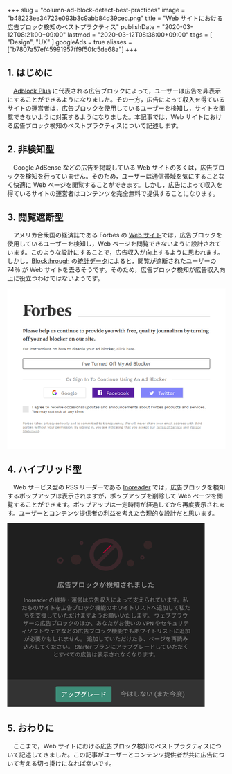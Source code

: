 +++
slug = "column-ad-block-detect-best-practices"
image = "b48223ee34723e093b3c9abb84d39cec.png"
title = "Web サイトにおける広告ブロック検知のベストプラクティス"
publishDate = "2020-03-12T08:21:00+09:00"
lastmod = "2020-03-12T08:36:00+09:00"
tags = [ "Design", "UX" ]
googleAds = true
aliases = ["b7807a57ef45991957ff9f50fc5de68a"]
+++

## 1. はじめに

　[Adblock Plus](https://chrome.google.com/webstore/detail/adblock-plus-free-ad-bloc/cfhdojbkjhnklbpkdaibdccddilifddb?hl=ja) に代表される広告ブロックによって，ユーザーは広告を非表示にすることができるようになりました。その一方，広告によって収入を得ているサイトの運営者は，広告ブロックを使用しているユーザーを検知し，サイトを閲覧できないように対策するようになりました。本記事では，Web サイトにおける広告ブロック検知のベストプラクティスについて記述します。

## 2. 非検知型

　Google AdSense などの広告を掲載している Web サイトの多くは，広告ブロックを検知を行っていません。そのため，ユーザーは通信帯域を気にすることなく快適に Web ページを閲覧することができます。しかし，広告によって収入を得ているサイトの運営者はコンテンツを完全無料で提供することになります。

## 3. 閲覧遮断型

　アメリカ合衆国の経済誌である Forbes の [Web サイト](https://www.forbes.com/)では，広告ブロックを使用しているユーザーを検知し，Web ページを閲覧できないように設計されています。このような設計にすることで，広告収入が向上するように思われます。しかし，[Blockthrough](https://blockthrough.com/) の[統計データ](https://blockthrough.com/2017/02/01/adblockreport/)によると，閲覧が遮断されたユーザーの 74％ が Web サイトを去るそうです。そのため，広告ブロック検知が広告収入向上に役立つわけではないようです。

![](e52888297c4e5d6fcceb8722e6bad259.png)

## 4. ハイブリッド型

　Web サービス型の RSS リーダーである [Inoreader](https://www.inoreader.com/) では，広告ブロックを検知するポップアップは表示されますが，ポップアップを削除して Web ページを閲覧することができます。ポップアップは一定時間が経過してから再度表示されます。ユーザーとコンテンツ提供者の利益を考えた合理的な設計だと思います。

![](ab0926a5bf763fece5148209d1a64821.png)

## 5. おわりに

　ここまで，Web サイトにおける広告ブロック検知のベストプラクティスについて記述してきました。この記事がユーザーとコンテンツ提供者が共に広告について考える切っ掛けになれば幸いです。